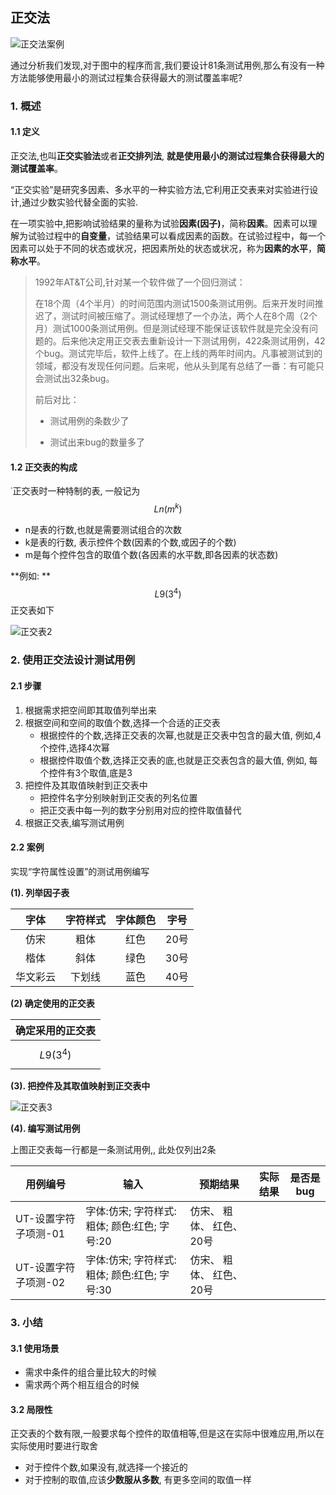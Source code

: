 ## 正交法

![正交法案例](/images/allpairs1.png)

通过分析我们发现,对于图中的程序而言,我们要设计81条测试用例,那么有没有一种方法能够使用最小的测试过程集合获得最大的测试覆盖率呢?

### 1. 概述

#### 1.1 定义

正交法,也叫**正交实验法**或者**正交排列法**, **就是使用最小的测试过程集合获得最大的测试覆盖率**。

“正交实验”是研究多因素、多水平的一种实验方法,它利用正交表来对实验进行设计,通过少数实验代替全面的实验.

在一项实验中,把影响试验结果的量称为试验**因素(因子)**，简称**因素**。因素可以理解为试验过程中的**自变量**，试验结果可以看成因素的函数。在试验过程中，每一个因素可以处于不同的状态或状况，把因素所处的状态或状况，称为**因素的水平**，**简称水平**。

> 1992年AT&T公司,针对某一个软件做了一个回归测试：
>
> 在18个周（4个半月）的时间范围内测试1500条测试用例。后来开发时间推迟了，测试时间被压缩了。测试经理想了一个办法，两个人在8个周（2个月）测试1000条测试用例。但是测试经理不能保证该软件就是完全没有问题的。后来他决定用正交表去重新设计一下测试用例，422条测试用例，42个bug。测试完毕后，软件上线了。在上线的两年时间内。凡事被测试到的领域，都没有发现任何问题。后来呢，他从头到尾有总结了一番：有可能只会测试出32条bug。
>
> 前后对比：
>
> - 测试用例的条数少了
>
> - 测试出来bug的数量多了

#### 1.2 正交表的构成

˙正交表时一种特制的表, 一般记为$$Ln(m^k)$$ 

- n是表的行数,也就是需要测试组合的次数
-  k是表的行数, 表示控件个数(因素的个数,或因子的个数)
- m是每个控件包含的取值个数(各因素的水平数,即各因素的状态数)

**例如: **$$L9(3^4)$$ 正交表如下

![正交表2](/images/allpairs2.png)

### 2. 使用正交法设计测试用例

#### 2.1 步骤

1. 根据需求把空间即其取值列举出来
2. 根据空间和空间的取值个数,选择一个合适的正交表
   - 根据控件的个数,选择正交表的次幂,也就是正交表中包含的最大值, 例如,4个控件,选择4次幂
   - 根据控件取值个数,选择正交表的底,也就是正交表包含的最大值, 例如, 每个控件有3个取值,底是3
3. 把控件及其取值映射到正交表中
   - 把控件名字分别映射到正交表的列名位置
   - 把正交表中每一列的数字分别用对应的控件取值替代 
4. 根据正交表,编写测试用例

#### 2.2 案例

实现“字符属性设置”的测试用例编写

**(1). 列举因子表**

|   字体   | 字符样式 | 字体颜色 | 字号 |
| :------: | :------: | :------: | :--: |
|   仿宋   |   粗体   |   红色   | 20号 |
|   楷体   |   斜体   |   绿色   | 30号 |
| 华文彩云 |  下划线  |   蓝色   | 40号 |

**(2) 确定使用的正交表**

| 确定采用的正交表 |
| :--------------: |
|   $$L9(3^4)$$    |

**(3). 把控件及其取值映射到正交表中**

![正交表3](/images/allpairs3.png)

**(4). 编写测试用例**

上图正交表每一行都是一条测试用例,, 此处仅列出2条

| 用例编号             | 输入                                          | 预期结果                 | 实际结果 | 是否是bug |
| -------------------- | --------------------------------------------- | ------------------------ | -------- | --------- |
| UT-设置字符子项测-01 | 字体:仿宋; 字符样式: 粗体; 颜色:红色; 字号:20 | 仿宋、 粗体、 红色、20号 |          |           |
| UT-设置字符子项测-02 | 字体:仿宋; 字符样式: 粗体; 颜色:红色; 字号:30 | 仿宋、 粗体、 红色、20号 |          |           |

### 3. 小结

#### 3.1 使用场景

- 需求中条件的组合量比较大的时候
- 需求两个两个相互组合的时候

#### 3.2 局限性

正交表的个数有限,一般要求每个控件的取值相等,但是这在实际中很难应用,所以在实际使用时要进行取舍

- 对于控件个数,如果没有,就选择一个接近的
- 对于控制的取值,应该**少数服从多数**, 有更多空间的取值一样

